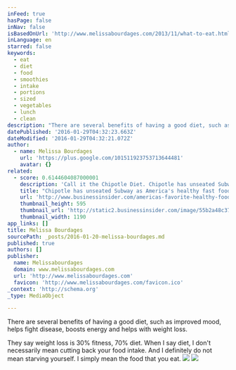 ```yaml
---
inFeed: true
hasPage: false
inNav: false
isBasedOnUrl: 'http://www.melissabourdages.com/2013/11/what-to-eat.html'
inLanguage: en
starred: false
keywords:
  - eat
  - diet
  - food
  - smoothies
  - intake
  - portions
  - sized
  - vegetables
  - lunch
  - clean
description: "There are several benefits of having a good diet, such as improved mood, helps fight disease, boosts energy and helps with weight loss. They say weight loss is 30% fitness, 70% diet. When I say diet, I don't necessarily mean cutting back your food intake. And I definitely do not mean starving yourself."
datePublished: '2016-01-29T04:32:23.663Z'
dateModified: '2016-01-29T04:32:21.072Z'
author:
  - name: Melissa Bourdages
    url: 'https://plus.google.com/101511923753713644481'
    avatar: {}
related:
  - score: 0.6144604087000001
    description: 'Call it the Chipotle Diet. Chipotle has unseated Subway as the healthy fast food of choice, with people across the internet heralding the positive effects of eating at the burrito chain. One California man found fame by eating Chipotle for several months and retaining a bodybuilder physique.'
    title: "Chipotle has unseated Subway as America's healthy fast food of choice"
    url: 'http://www.businessinsider.com/americas-favorite-healthy-food-is-chipotle-2015-7'
    thumbnail_height: 595
    thumbnail_url: 'http://static2.businessinsider.com/image/55b2a48c371d2277018b987c-1190-625/chipotle-has-unseated-subway-as-americas-healthy-fast-food-of-choice.jpg'
    thumbnail_width: 1190
app_links: []
title: Melissa Bourdages
sourcePath: _posts/2016-01-20-melissa-bourdages.md
published: true
authors: []
publisher:
  name: Melissabourdages
  domain: www.melissabourdages.com
  url: 'http://www.melissabourdages.com'
  favicon: 'http://www.melissabourdages.com/favicon.ico'
_context: 'http://schema.org'
_type: MediaObject

---
```

There are several benefits of having a good diet, such as improved mood, helps fight disease, boosts energy and helps with weight loss.

They say weight loss is 30% fitness, 70% diet. When I say diet, I don't necessarily mean cutting back your food intake. And I definitely do not mean starving yourself. I simply mean the food that you eat.
![](https://s3-us-west-2.amazonaws.com/the-grid-img/p/6c52ac7746c97e42f1545da69e8813faf959390a.jpg)
![](https://s3-us-west-2.amazonaws.com/the-grid-img/p/5494a9bd60d9426a1a76f89038520221528762cf.jpg)